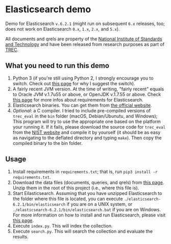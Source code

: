 # Elasticsearch demo

Demo for Elasticsearch `v.6.2.1` (might run on subsequent `6.x` releases, too; does not work on Elasticsearch `0.x`, `1.x`, `2.x`, and `5.x`).

All documents and qrels are property of the [National Institute of Standards and Technology](http://www.nist.gov) and have been released from research purposes as part of [TREC](http://trec.nist.gov).

## What you need to run this demo

1. Python 3 (if you're still using Python 2, I strongly encourage you to switch. Check out [this page](https://eev.ee/blog/2016/07/31/python-faq-why-should-i-use-python-3/) for why I suggest the switch).
2. A fairly recent JVM version. At the time of writing, "fairly recent" equals to Oracle JVM v.1.7u55 or above, or OpenJDK v.1.7.55 or above. Check [this page](https://www.elastic.co/support/matrix) for more infos about requirements for Elasticsearch.
3. Elasticsearch binaries. You can get them from [the official website](https://www.elastic.co/downloads/elasticsearch).
4. *Optional*: a C compiler. I tried to include pre-compiled versions of `trec_eval` in the `bin` folder (macOS, Debian/Ubunutu, and Windows); This program will try to use the appropriate one based on the platform your running it. If it fails, please download the source code for `trec_eval` from the [NIST website](http://trec.nist.gov/trec_eval/trec_eval_latest.tar.gz) and compile it by yourself (it should be as easy as navigating to the deflated directory and typing `make`). Then copy the compiled binary to the bin folder.

## Usage

1. Install requirements in `requirements.txt`; that is, run `pip3 install -r requirements.txt`.
2. Download the data files (documents, queries, and qrels) from [this page](https://github.com/lucasoldaini/elasticsearch-demo/releases/tag/data-v.1.0). Unzip them in the root of this project (i.e., where this file is).
2. Start Eilasticsearch. Assuming that you have unzipped Elasticsearch to the folder where this file is located, you can execute `./elasticsearch-6.2.1/bin/elasticsearch` if you are on a UNIX system, or `./elasticsearch-6.2.1/bin/elasticsearch.bat` if you are on Windows. For more information on how to install and run Elasticsearch, please visit [this page](https://www.elastic.co/guide/en/elasticsearch/reference/current/setup.html).
3. Execute `index.py`. This will index the collection.
4. Execute `search.py`. This will search the collection and evaluate the results.
